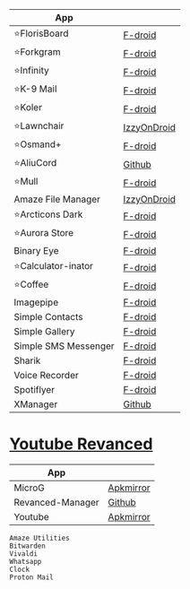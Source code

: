 |App||
|-|-|
|⭐FlorisBoard|[F-droid](https://f-droid.org/en/packages/dev.patrickgold.florisboard/)|
|⭐Forkgram|[F-droid](https://f-droid.org/en/packages/org.forkgram.messenger/)|
|⭐Infinity|[F-droid](https://f-droid.org/packages/ml.docilealligator.infinityforreddit/)|
|⭐K-9 Mail|[F-droid](https://f-droid.org/packages/com.fsck.k9/)|
|⭐Koler|[F-droid](https://f-droid.org/packages/com.chooloo.www.koler/)|
|⭐Lawnchair|[IzzyOnDroid](https://android.izzysoft.de/repo/apk/app.lawnchair)|
|⭐Osmand+|[F-droid](https://f-droid.org/en/packages/net.osmand.plus/)|
|⭐AliuCord|[Github](https://github.com/Aliucord/Aliucord/releases/)| 
|⭐Mull|[F-droid](https://f-droid.org/en/packages/us.spotco.fennec_dos/)|
|Amaze File Manager|[IzzyOnDroid](https://apt.izzysoft.de/fdroid/index/apk/com.amaze.filemanager)|
|⭐Arcticons Dark|[F-droid](https://f-droid.org/packages/com.donnnno.arcticons/)|
|⭐Aurora Store|[F-droid](https://f-droid.org/en/packages/com.aurora.store/)|
|Binary Eye|[F-droid](https://f-droid.org/en/packages/de.markusfisch.android.binaryeye/)|
|⭐Calculator-inator |[F-droid](https://f-droid.org/packages/com.inator.calculator/)|
|⭐Coffee|[F-droid](https://f-droid.org/packages/com.github.muellerma.coffee/)|
|Imagepipe|[F-droid](https://f-droid.org/en/packages/de.kaffeemitkoffein.imagepipe/)|
|Simple Contacts|[F-droid](https://f-droid.org/en/packages/com.simplemobiletools.contacts.pro/)|
|Simple Gallery|[F-droid](https://f-droid.org/en/packages/com.simplemobiletools.gallery.pro/)|
|Simple SMS Messenger|[F-droid](https://f-droid.org/en/packages/com.simplemobiletools.smsmessenger/)|
|Sharik|[F-droid](https://f-droid.org/en/packages/dev.marchello.sharik/)|
|Voice Recorder|[F-droid](https://f-droid.org/en/packages/com.simplemobiletools.voicerecorder/)|
|Spotiflyer|[F-droid](https://f-droid.org/packages/com.shabinder.spotiflyer/)|
|XManager|[Github](https://github.com/xManager-App/xManager/releases/)|

# [Youtube Revanced](https://www.reddit.com/r/revancedapp/comments/xlcny9/revanced_manager_guide_for_dummies/)

|App||
|-|-|
|MicroG|[Apkmirror](https://www.apkmirror.com/apk/team-vanced/microg-youtube-vanced/microg-youtube-vanced-0-2-24-220220-release/vanced-microg-0-2-24-220220-android-apk-download/)|
|Revanced-Manager|[Github](https://github.com/revanced/revanced-manager/releases/)|
|Youtube|[Apkmirror](https://www.apkmirror.com/apk/google-inc/youtube/youtube-18-16-37-release/youtube-18-16-37-2-android-apk-download/)|


```
Amaze Utilities
Bitwarden
Vivaldi
Whatsapp
Clock
Proton Mail
```
